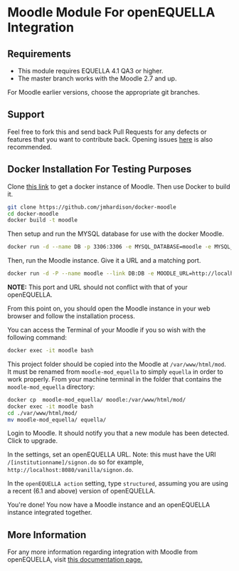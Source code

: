 Moodle Module For openEQUELLA Integration
=========================================

Requirements
------------

- This module requires EQUELLA 4.1 QA3 or higher.
- The master branch works with the Moodle 2.7 and up.

For Moodle earlier versions, choose the appropriate git branches.

Support
-------

Feel free to fork this and send back Pull Requests for any defects or features
that you want to contribute back. Opening issues
[here](https://github.com/equella/moodle-mod_equella/issues) is also recommended.

Docker Installation For Testing Purposes
----------------------------------------
 
Clone [this link](https://github.com/jmhjjardison/docker-moodle) to get a docker instance of Moodle.
Then use Docker to build it.

```sh
git clone https://github.com/jmhardison/docker-moodle
cd docker-moodle
docker build -t moodle
```

Then setup and run the MYSQL database for use with the docker Moodle.
 
```sh
docker run -d --name DB -p 3306:3306 -e MYSQL_DATABASE=moodle -e MYSQL_ROOT_PASSWORD=moodle -e MYSQL_USER=moodle -e MYSQL_PASSWORD=moodle mysql
```

Then, run the Moodle instance. Give it a URL  and a matching port. 

```sh
docker run -d -P --name moodle --link DB:DB -e MOODLE_URL=http://localhost:8099 -p 8099:80 jhardison/moodle
```

__NOTE:__ 
This port and URL should not conflict with that of your openEQUELLA.

From this point on, you should open the Moodle instance in your web browser
and follow the installation process.
 
You can access the Terminal of your Moodle if you so wish with the following command:

```sh
docker exec -it moodle bash
```

This project folder should be copied into the Moodle at `/var/www/html/mod`. It must be renamed from `moodle-mod_equella`
to simply `equella` in order to work properly. From your machine terminal in the folder that contains the `moodle-mod_equella` directory:

```sh
docker cp  moodle-mod_equella/ moodle:/var/www/html/mod/
docker exec -it moodle bash
cd ./var/www/html/mod/
mv moodle-mod_equella/ equella/
```

Login to Moodle. It should notify you that a new module has been detected. Click to upgrade.

In the settings, set an openEQUELLA URL. Note: this must have the URI `/[institutionname]/signon.do` so 
for example, `http://localhost:8080/vanilla/signon.do`.

In the `openEQUELLA action` setting, type `structured`, assuming you are using a recent (6.1 and above) version of openEQUELLA.

You're done! You now have a Moodle instance and an openEQUELLA instance integrated together.

More Information
----------------

For any more information regarding integration with Moodle from openEQUELLA, visit [this documentation page.](http://equella.github.io/guides/MoodleIntegrationGuide.html)

